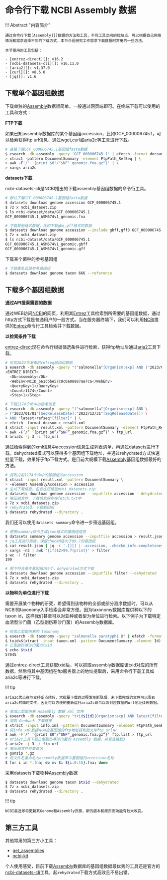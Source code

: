 # 命令行下载 NCBI Assembly 数据

!!! Abstract "内容简介"
    
    通过命令行下载[Assembly][]数据的方法和工具，不同工具之间的优缺点，可以根据自己网络情况和需求选择不同的下载方式，本节介绍研究工作需求下载数据时常用的一些方法。
    
    本节使用的工具包括：

    - [entrez-direct][]: v16.2
    - [ncbi-datasets-cli][]: v16.11.0
    - [aria2][]: v1.37.0
    - [curl][]: v8.5.0
    - [jq][]: v1.6

## 下载单个基因组数据

下载单独的[Assembly][]数据很简单，一般通过网页端即可。在终端下载可以使用的工具和方式：

**FTP下载**

如果已知assembly数据库的某个基因组accession，比如GCF_000006745.1，可以检索获得ftp url信息，通过wget,curl或aria2c等工具进行下载。

```bash
# 直接下载GCF_000006745.1基因组fasta数据
$ esearch -db assembly -query 'GCF_000006745.1' | efetch -format docsum | \
> xtract -pattern DocumentSummary -element FtpPath_RefSeq | \
> awk -F'/' '{print $0"/"$NF"_genomic.fna.gz"}' | \
> xargs aria2c
```

**datasets下载**

ncbi-datasets-cli是NCBI推出的下载assembly基因组数据的命令行工具。

```bash
# 默认下载GCF_000006745.1基因组fasta数据
$ datasets download genome accession GCF_000006745.1
$ 7z x ncbi_dataset.zip
$ ls ncbi-dataset/data/GCF_000006745.1
GCF_000006745.1_ASM674v1_genomic.fna

# 下载其他格式数据，比如下载gbk,gff格式的数据
$ datasets download genome accession --include gbff,gff3 GCF_000006745.1
$ 7z x ncbi_dataset.zip
$ ls ncbi-dataset/data/GCF_000006745.1
GCF_000006745.1_ASM674v1_genomic.gbff
GCF_000006745.1_ASM674v1_genomic.gff
```

下载某个菌种的参考基因组

```bash
# 下载霍乱弧菌参考基因组
$ datasets download genome taxon 666 --reference
```

## 下载多个基因组数据

**通过API搜索需要的数据**

通过WEB访问[NCBI][]的网页，利用其[Entrez][]工具检索到所需要的基因组数据，通过http方式下载是普通用户的一般方式。当在服务器终端下，我们可以利用[NCBI][]提供的[Entrez][entrez-direct]命令行工具检索并下载数据。

**以检索条件下载**

[entrez-direct][]现在命令行根据筛选条件进行检索，获得ftp地址后通过[aria2][]工具下载。

```bash
# 检索2023年发布的refseq基因组数据
$ esearch -db assembly -query "("salmonella"[Organism:exp] AND ("2023/01/01"[SeqReleaseDate]:"2023/12/31"[SeqReleaseDate])) AND "latest+refseq"[filter]"
<ENTREZ_DIRECT>
  <Db>assembly</Db>
  <WebEnv>MCID_661cbbe57c9c0a08887ae7ca</WebEnv>
  <QueryKey>1</QueryKey>
  <Count>1174</Count>
  <Step>1</Step>

# 下载1174个命中的结果信息
$ esearch -db assembly -query "("salmonella"[Organism:exp] AND \
> ("2023/01/01"[SeqReleaseDate]:"2023/12/31"[SeqReleaseDate])) \
> AND "latest+refseq"[filter]" | \
> efetch -format docsum > result.xml
$ xtract -input result.xml -pattern DocumentSummary -element FtpPath_RefSeq | \
> awk -F’/’ ‘{print $0”/”$NF”_genomic.fna.gz”}’ > ftp_url
$ aria2c -j 3 -i ftp_url
```

通过检索得到的xml信息中accession信息生成列表清单，再通过datasets进行下载。dehydrated模式可以获得多个基因组下载地址，并通过rehydrated方式快速批量下载，效果好于ftp下载方式。是目前大规模下载[Assembly][]基因组数据最好的方法。

```bash
# 提取之前1174个命中的基因组的accession
$ xtract -input result.xml -pattern DocumentSummary \
> -element AssemblyAccession > accession
# 生成下载信息，包含在压缩包ncbi_datasets.zip
$ datasets download genome accession --inputfile accession --dehydrated
# 解压缩文件，下载信息保存在fetch.txt中
$ 7z x ncbi_datasets.zip
# rehydrated，下载基因组
$ datasets rehydrated --directory .
```

我们还可以使用`datasets summary`命令进一步筛选基因组。

```bash
# 使用summary命令生成json格式的基因组信息
$ datasets summary genome accession --inputfile accession > result.json
# jq工具进行筛选，保留checkM值大于99.7的基因组
$ cat result.json | jq -r '.[][] | .accession, .checkm_info.completeness' | \
> xargs -n2 | awk '{if($2>99.7)print}' > filter
$ wc -l filter
199

# 剩下符合条件基因组199个，dehydrated方式下载
$ datasets download genome accession --inputfile filter --dehydrated
$ 7z x ncbi_datasets.zip
$ datasets rehydrated --directory .
```

**以物种为单位进行下载**

需要开展某个物种的研究，希望得到该物种的全部或部分测序数据时，可以从NCBI的taxonomy入手检索会非常方便。因为taxonomy数据库提供种以下的taxon id，这样我们甚至可以对亚种或者型为单位进行检索。以下例子为下载特定血清型沙门菌（乙型副伤寒沙门菌）的Assembly数据库。

```bash
# 检索乙型副伤寒的 taxonomy
$ esearch -db taxonomy -query "salmonella paratyphi B" | efetch -format docsum > taxon.xml
$ txid=$(xtract -input taxon.xml -pattern DocumentSummary -element Id)
# 乙型副伤寒沙门菌的txid
$ echo $txid
57045
```

通过entrez-direct工具获取txid后，可以抓取assembly数据库该txid对应的所有数据。然后将其中基因组在ftp服务器上的地址提取后，采用命令行下载工具如aria2c等进行下载。

!!! tip

    aria2c优点在与支持断点续传，大批量下载的过程发生断联后，未下载完成的文件可以看到aria2c的临时文件，因此可以方便的重新运行aria2c命令以及对应数据的url地址续传数据。

```bash
# 生成乙型副伤寒 Assembly 数据 xml 文件
$ esearch -db assembly -query "txid${id}[Organism:exp] AND latest[filter]" | efetch -format docsum > info.xml
# 提取 Genbank 下载链接
$ xtract -input info.xml -pattern DocumentSummary -element FtpPath_GenBank > ftp.list
# 将info.xml数据中对应基因组的ftp地址提取到文件ftp_url中
$ awk -F’/’ ‘{print $0”/”$NF”_genomic.fna.gz”}’ ftp.list > ftp_url
# aria2c工具下载乙型副伤寒沙门菌的 Assembly 数据，并发连接数3
$ aria2c -j 3 -i ftp_url
# 解压缩文件并重命名
$ gunzip *.gz
# 将文件名重命名为assembly数据库中基因组的accession名称
$ for i in *.fna; do mv $i ${i:0:15}.fna; done
```

采用datasets下载物种[Assembly][]数据

```bash
$ datasets download genome taxon $txid --dehydrated
$ 7z x ncbi_datasets.zip
$ datasets rehydrated --directory .
```

!!! tip

    NCBI最近即将更新其Genome和Assembly页面，新的版本和原页面功能有较大改变。

## 第三方工具

其他常用的第三方小工具：

- [get_assemblies](https://github.com/davised/get_assemblies)
- [ncbi-kit](https://github.com/jameslz/ncbi-kit)

个人使用感受，目前下载[Assembly][]数据库的基因组数据最优秀的工具还是官方的[ncbi-datasets-cli][]工具，起`rehydrated`下载方式高效且不易出错。

[Assembly]: https://www.ncbi.nlm.nih.gov/assembly/
[entrez-direct]: https://www.ncbi.nlm.nih.gov/books/NBK179288/
[ncbi-datasets-cli]: https://www.ncbi.nlm.nih.gov/datasets/
[aria2]: https://aria2.github.io/
[curl]: https://curl.se
[jq]: https://jqlang.github.io/jq/
[NCBI]: https://www.ncbi.nlm.nih.gov/
[Entrez]: https://www.ncbi.nlm.nih.gov/search/